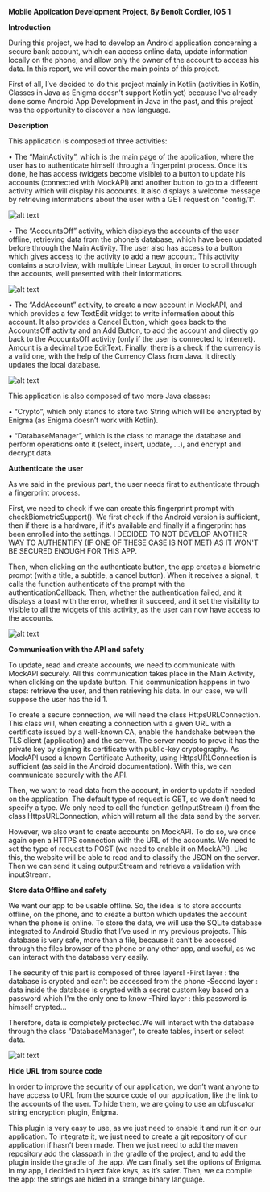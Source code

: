 **Mobile Application Development Project, By Benoît Cordier, IOS 1**

**Introduction**

During this project, we had to develop an Android application concerning a secure bank account, which can access online data, update information locally on the phone, and allow only the owner of the account to access his data. In this report, we will cover the main points of this project.

First of all, I’ve decided to do this project mainly in Kotlin (activities in Kotlin, Classes in Java as Enigma doesn’t support Kotlin yet) because I’ve already done some Android App Development in Java in the past, and this project was the opportunity to discover a new language.


**Description**

This application is composed of three activities: 


•	The “MainActivity”, which is the main page of the application, where the user has to authenticate himself through a fingerprint process. Once it’s done, he has access (widgets become visible) to a button to update his accounts (connected with MockAPI) and another button to go to a different activity which will display his accounts. It also displays a welcome message by retrieving informations about the user with a GET request on "config/1".


![alt text](https://github.com/cordierben/Lab3_Mobile_App_Sec_Dev/blob/main/screen/main.png)



•	The “AccountsOff” activity, which displays the accounts of the user offline, retrieving data from the phone’s database, which have been updated before through the Main Activity. The user also has access to a button which gives access to the activity to add a new account. This activity contains a scrollview, with multiple Linear Layout, in order to scroll through the accounts, well presented with their informations.


![alt text](https://github.com/cordierben/Lab3_Mobile_App_Sec_Dev/blob/main/screen/list.png)






•	The “AddAccount” activity, to create a new account in MockAPI, and which provides a few TextEdit widget to write information about this account. It also provides a Cancel Button, which goes back to the AccountsOff activity and an Add Button, to add the account and directly go back to the AccountsOff activity (only if the user is connected to Internet). Amount is a decimal type EditText. Finally, there is a check if the currency is a valid one, with the help of the Currency Class from Java. It directly updates the local database.

![alt text](https://github.com/cordierben/Lab3_Mobile_App_Sec_Dev/blob/main/screen/add.png)


This application is also composed of two more Java classes:

•	“Crypto”, which only stands to store two String which will be encrypted by Enigma (as Enigma doesn’t work with Kotlin).

•	“DatabaseManager”, which is the class to manage the database and perform operations onto it (select, insert, update, …), and encrypt and decrypt data.



**Authenticate the user**

As we said in the previous part, the user needs first to authenticate through a fingerprint process.

First, we need to check if we can create this fingerprint prompt with checkBiometricSupport(). We first check if the Android version is sufficient, then if there is a hardware, if it's available and finally if a fingerprint has been enrolled into the settings. I DECIDED TO NOT DEVELOP ANOTHER WAY TO AUTHENTIFY (IF ONE OF THESE CASE IS NOT MET) AS IT WON'T BE SECURED ENOUGH FOR THIS APP.

Then, when clicking on the authenticate button, the app creates a biometric prompt (with a title, a subtitle, a cancel button). When it receives a signal, it calls the function authenticate of the prompt with the authenticationCallback. Then, whether the authentication failed, and it displays a toast with the error, whether it succeed, and it set the visibility to visible to all the widgets of this activity, as the user can now have access to the accounts.

![alt text](https://github.com/cordierben/Lab3_Mobile_App_Sec_Dev/blob/main/screen/fingerprint.png)


**Communication with the API and safety**

To update, read and create accounts, we need to communicate with MockAPI securely. All this communication takes place in the Main Activity, when clicking on the update button. This communication happens in two steps: retrieve the user, and then retrieving his data. In our case, we will suppose the user has the id 1.

To create a secure connection, we will need the class HttpsURLConnection. This class will, when creating a connection with a given URL with a certificate issued by a well-known CA, enable the handshake between the TLS client (application) and the server. The server needs to prove it has the private key by signing its certificate with public-key cryptography. As MockAPI used a known Certificate Authority, using HttpsURLConnection is sufficient (as said in the Android documentation). With this, we can communicate securely with the API.


Then, we want to read data from the account, in order to update if needed on the application. The default type of request is GET, so we don’t need to specify a type. We only need to call the function getInputStream () from the class HttpsURLConnection, which will return all the data send by the server.


However, we also want to create accounts on MockAPI. To do so, we once again open a HTTPS connection with the URL of the accounts. We need to set the type of request to POST (we need to enable it on MockAPI). Like this, the website will be able to read and to classify the JSON on the server. Then we can send it using outputStream and retrieve a validation with inputStream.



**Store data Offline and safety**

We want our app to be usable offline. So, the idea is to store accounts offline, on the phone, and to create a button which updates the account when the phone is online. To store the data, we will use the SQLite database integrated to Android Studio that I’ve used in my previous projects. This database is very safe, more than a file, because it can’t be accessed through the files browser of the phone or any other app, and useful, as we can interact with the database very easily.

The security of this part is composed of three layers!
-First layer : the database is crypted and can't be accessed from the phone
-Second layer : data inside the database is crypted with a secret custom key based on a password which I'm the only one to know
-Third layer : this password is himself crypted...

Therefore, data is completely protected.We will interact with the database through the class “DatabaseManager”, to create tables, insert or select data.

![alt text](https://github.com/cordierben/Lab3_Mobile_App_Sec_Dev/blob/main/screen/db.png)

**Hide URL from source code**

In order to improve the security of our application, we don’t want anyone to have access to URL from the source code of our application, like the link to the accounts of the user. To hide them, we are going to use an obfuscator string encryption plugin, Enigma.

This plugin is very easy to use, as we just need to enable it and run it on our application. To integrate it, we just need to create a git repository of our application if hasn’t been made. Then we just need to add the maven repository add the classpath in the gradle of the project, and to add the plugin inside the gradle of the app. We can finally set the options of Enigma. In my app, I decided to inject fake keys, as it’s safer. Then, we ca compile the app: the strings are hided in a strange binary language.

